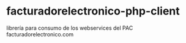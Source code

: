 # facturadorelectronico-php-client
librería para consumo de los webservices del PAC facturadorelectronico.com
